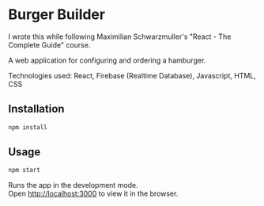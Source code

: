# Burger Builder

I wrote this while following Maximilian Schwarzmuller's "React - The Complete Guide" course.

A web application for configuring and ordering a hamburger.

Technologies used: React, Firebase (Realtime Database), Javascript, HTML, CSS

## Installation
```sh
npm install
```
## Usage
```sh
npm start
```
Runs the app in the development mode.\
Open [http://localhost:3000](http://localhost:3000) to view it in the browser.
